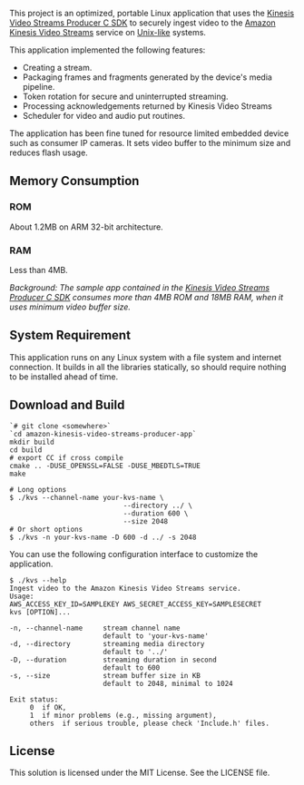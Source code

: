 This project is an optimized, portable Linux application that uses the [Kinesis Video Streams Producer C SDK](https://github.com/awslabs/amazon-kinesis-video-streams-producer-c) to securely ingest video to the [Amazon Kinesis Video Streams](https://aws.amazon.com/kinesis/video-streams/) service on [Unix-like](https://en.wikipedia.org/wiki/Unix-like) systems.

This application implemented the following features:

* Creating a stream.
* Packaging frames and fragments generated by the device's media pipeline. 
* Token rotation for secure and uninterrupted streaming.
* Processing acknowledgements returned by Kinesis Video Streams
* Scheduler for video and audio put routines.


The application has been fine tuned for resource limited embedded device such as consumer IP cameras. It sets video buffer to the minimum size and reduces flash usage.

## Memory Consumption

### ROM

About 1.2MB on ARM 32-bit architecture.

### RAM

Less than 4MB.

*Background: The sample app contained in the  *[*Kinesis Video Streams Producer C SDK*](https://github.com/awslabs/amazon-kinesis-video-streams-producer-c)*  consumes more than 4MB ROM and 18MB RAM, when it uses minimum video buffer size.*

## System Requirement

This application runs on any Linux system with a file system and internet connection.  It builds in all the libraries statically, so should require nothing to be installed ahead of time.

## Download and Build

```
`# git clone <somewhere>`
`cd amazon-kinesis-video-streams-producer-app`
mkdir build
cd build
# export CC if cross compile
cmake .. -DUSE_OPENSSL=FALSE -DUSE_MBEDTLS=TRUE
make

# Long options
$ ./kvs --channel-name your-kvs-name \
                            --directory ../ \
                            --duration 600 \
                            --size 2048
# Or short options
$ ./kvs -n your-kvs-name -D 600 -d ../ -s 2048
```


You can use the following configuration interface to customize the application.


```
$ ./kvs --help
Ingest video to the Amazon Kinesis Video Streams service.
Usage: 
AWS_ACCESS_KEY_ID=SAMPLEKEY AWS_SECRET_ACCESS_KEY=SAMPLESECRET
kvs [OPTION]...

-n, --channel-name     stream channel name
                       default to 'your-kvs-name'
-d, --directory        streaming media directory
                       default to '../'
-D, --duration         streaming duration in second
                       default to 600
-s, --size             stream buffer size in KB
                       default to 2048, minimal to 1024

Exit status:
     0  if OK,
     1  if minor problems (e.g., missing argument),
     others  if serious trouble, please check 'Include.h' files.

```



## License

This solution is licensed under the MIT License. See the LICENSE file.

